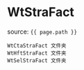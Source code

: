 # WtStraFact

source: `{{ page.path }}`

```note
WtCtaStraFact 文件夹
WtHftStraFact 文件夹
WtSelStraFact 文件夹
```